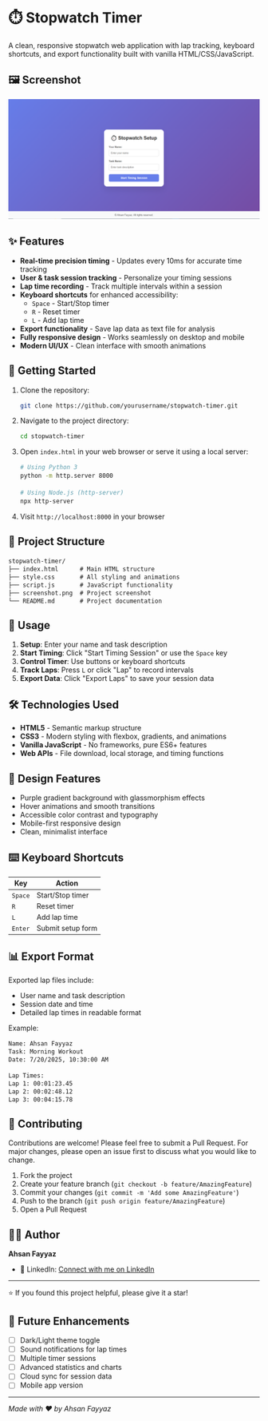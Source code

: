 # ⏱️ Stopwatch Timer

A clean, responsive stopwatch web application with lap tracking, keyboard shortcuts, and export functionality built with vanilla HTML/CSS/JavaScript.

## 🖼️ Screenshot

![Stopwatch Setup Screen](PRODIGY_WD_02.png)

## ✨ Features

- **Real-time precision timing** - Updates every 10ms for accurate time tracking
- **User & task session tracking** - Personalize your timing sessions
- **Lap time recording** - Track multiple intervals within a session
- **Keyboard shortcuts** for enhanced accessibility:
  - `Space` - Start/Stop timer
  - `R` - Reset timer
  - `L` - Add lap time
- **Export functionality** - Save lap data as text file for analysis
- **Fully responsive design** - Works seamlessly on desktop and mobile
- **Modern UI/UX** - Clean interface with smooth animations

## 🚀 Getting Started

1. Clone the repository:
   ```bash
   git clone https://github.com/yourusername/stopwatch-timer.git
   ```

2. Navigate to the project directory:
   ```bash
   cd stopwatch-timer
   ```

3. Open `index.html` in your web browser or serve it using a local server:
   ```bash
   # Using Python 3
   python -m http.server 8000
   
   # Using Node.js (http-server)
   npx http-server
   ```

4. Visit `http://localhost:8000` in your browser

## 📁 Project Structure

```
stopwatch-timer/
├── index.html      # Main HTML structure
├── style.css       # All styling and animations
├── script.js       # JavaScript functionality
├── screenshot.png  # Project screenshot
└── README.md       # Project documentation
```

## 🎯 Usage

1. **Setup**: Enter your name and task description
2. **Start Timing**: Click "Start Timing Session" or use the `Space` key
3. **Control Timer**: Use buttons or keyboard shortcuts
4. **Track Laps**: Press `L` or click "Lap" to record intervals
5. **Export Data**: Click "Export Laps" to save your session data

## 🛠️ Technologies Used

- **HTML5** - Semantic markup structure
- **CSS3** - Modern styling with flexbox, gradients, and animations
- **Vanilla JavaScript** - No frameworks, pure ES6+ features
- **Web APIs** - File download, local storage, and timing functions

## 🎨 Design Features

- Purple gradient background with glassmorphism effects
- Hover animations and smooth transitions
- Accessible color contrast and typography
- Mobile-first responsive design
- Clean, minimalist interface

## ⌨️ Keyboard Shortcuts

| Key | Action |
|-----|--------|
| `Space` | Start/Stop timer |
| `R` | Reset timer |
| `L` | Add lap time |
| `Enter` | Submit setup form |

## 📊 Export Format

Exported lap files include:
- User name and task description
- Session date and time
- Detailed lap times in readable format

Example:
```
Name: Ahsan Fayyaz
Task: Morning Workout
Date: 7/20/2025, 10:30:00 AM

Lap Times:
Lap 1: 00:01:23.45
Lap 2: 00:02:48.12
Lap 3: 00:04:15.78
```

## 🤝 Contributing

Contributions are welcome! Please feel free to submit a Pull Request. For major changes, please open an issue first to discuss what you would like to change.

1. Fork the project
2. Create your feature branch (`git checkout -b feature/AmazingFeature`)
3. Commit your changes (`git commit -m 'Add some AmazingFeature'`)
4. Push to the branch (`git push origin feature/AmazingFeature`)
5. Open a Pull Request


## 👨‍💻 Author

**Ahsan Fayyaz**

- 💼 LinkedIn: [Connect with me on LinkedIn](https://www.linkedin.com/in/ahsan-fayyaz-a0a3a429a)

---

⭐ If you found this project helpful, please give it a star!

## 🎯 Future Enhancements

- [ ] Dark/Light theme toggle
- [ ] Sound notifications for lap times
- [ ] Multiple timer sessions
- [ ] Advanced statistics and charts
- [ ] Cloud sync for session data
- [ ] Mobile app version

---

*Made with ❤️ by Ahsan Fayyaz*
